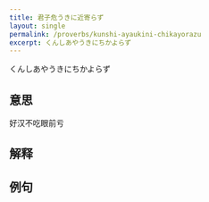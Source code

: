 ```yaml
---
title: 君子危うきに近寄らず
layout: single
permalink: /proverbs/kunshi-ayaukini-chikayorazu
excerpt: くんしあやうきにちかよらず
---
```


くんしあやうきにちかよらず

## 意思

好汉不吃眼前亏

## 解释

## 例句

